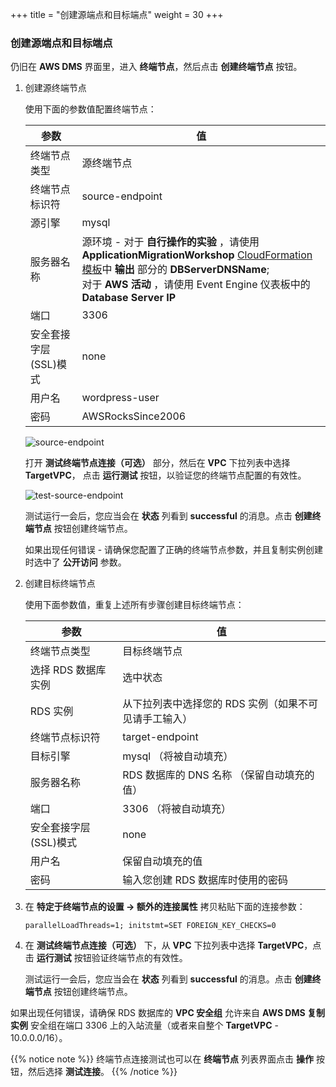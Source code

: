 +++
title = "创建源端点和目标端点"
weight = 30
+++


### 创建源端点和目标端点

仍旧在 **AWS DMS** 界面里，进入 **终端节点**，然后点击 **创建终端节点** 按钮。

1. 创建源终端节点

    使用下面的参数值配置终端节点：

    | 参数                | 值                                              |
    | ------------------- | ---------------------------------------------- |
    | 终端节点类型          | 源终端节点                                       |
    | 终端节点标识符        | source-endpoint                                |
    | 源引擎               | mysql                                          |
    | 服务器名称            | 源环境 - 对于 **自行操作的实验** ，请使用 **ApplicationMigrationWorkshop** <a href="https://us-west-2.console.aws.amazon.com/cloudformation/home?region=us-west-2#/" target="_blank">CloudFormation 模板</a>中 **输出** 部分的 **DBServerDNSName**; <br>对于 **AWS 活动** ，请使用 Event Engine 仪表板中的 **Database Server IP** |
    | 端口                 | 3306                                           |
    | 安全套接字层(SSL)模式   | none                                           |
    | 用户名                | wordpress-user                                 |
    | 密码                  | AWSRocksSince2006                                   |

    ![source-endpoint](/db-mig/source-endpoint.zh.png)

    打开 **测试终端节点连接（可选）** 部分，然后在 **VPC** 下拉列表中选择 **TargetVPC**， 点击 **运行测试** 按钮，以验证您的终端节点配置的有效性。

    ![test-source-endpoint](/db-mig/test-source-endpoint.zh.png)

    测试运行一会后，您应当会在 **状态** 列看到 **successful** 的消息。点击 **创建终端节点** 按钮创建终端节点。

    如果出现任何错误 - 请确保您配置了正确的终端节点参数，并且复制实例创建时选中了 **公开访问** 参数。

2. 创建目标终端节点

    使用下面参数值，重复上述所有步骤创建目标终端节点：

    | 参数                 | 值                                                   |
    | ------------------- | ----------------------------------------------------- |
    | 终端节点类型          | 目标终端节点                                       |
    | 选择 RDS 数据库实例    | 选中状态                                            |
    | RDS 实例             | 从下拉列表中选择您的 RDS 实例（如果不可见请手工输入）         |
    | 终端节点标识符         | target-endpoint                                       |
    | 目标引擎              | mysql （将被自动填充）                                   |
    | 服务器名称            | RDS 数据库的 DNS 名称 （保留自动填充的值）                 |
    | 端口                 | 3306  （将被自动填充）                                   |
    | 安全套接字层(SSL)模式   | none                                                  |
    | 用户名                | 保留自动填充的值                                         |
    | 密码                 | 输入您创建 RDS 数据库时使用的密码                           |


3. 在 **特定于终端节点的设置 -> 额外的连接属性** 拷贝粘贴下面的连接参数：

    ```
    parallelLoadThreads=1; initstmt=SET FOREIGN_KEY_CHECKS=0
    ```

4. 在 **测试终端节点连接（可选）** 下，从 **VPC** 下拉列表中选择 **TargetVPC**，点击 **运行测试** 按钮验证终端节点的有效性。

    测试运行一会后，您应当会在 **状态** 列看到 **successful** 的消息。点击 **创建终端节点** 按钮创建终端节点。

如果出现任何错误，请确保 RDS 数据库的 **VPC 安全组** 允许来自 **AWS DMS 复制实例** 安全组在端口 3306 上的入站流量（或者来自整个 **TargetVPC** - 10.0.0.0/16）。

{{% notice note %}}
终端节点连接测试也可以在 **终端节点** 列表界面点击 **操作** 按钮，然后选择 **测试连接**。
{{% /notice %}}
